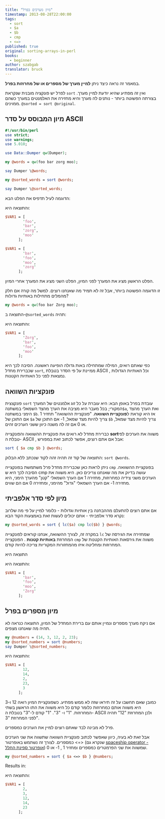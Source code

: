 ```yaml
---
title: "מיון מערכים בפרל"
timestamp: 2013-08-28T22:00:00
tags:
  - sort
  - $a
  - $b
  - cmp
  - <=>
published: true
original: sorting-arrays-in-perl
books:
  - beginner
author: szabgab
translator: bruck
---
```



במאמר זה נראה כיצד ניתן <b>למיין מערך של מספרים או של מחרוזות בפרל</b>.

לפרל יש פונקציה מובנית שנקראת  `sort` ואין זה מפתיע שהיא יודעת למיין מערך. בצורתה הפשוטה ביותר - נותנים לה מערך והיא מחזירה את האלמנטים במערך כשהם  ממוינים. `@sorted = sort @original`.


## מיון המבוסס על סדר ASCII

```perl
#!/usr/bin/perl
use strict;
use warnings;
use 5.010;

use Data::Dumper qw(Dumper);

my @words = qw(foo bar zorg moo);

say Dumper \@words;

my @sorted_words = sort @words;

say Dumper \@sorted_words;
```


הדוגמה לעיל תדפיס את הפלט הבא:

והתוצאה היא:

```perl
$VAR1 = [
        'foo',
        'bar',
        'zorg',
        'moo'
      ];

$VAR1 = [
        'bar',
        'foo',
        'moo',
        'zorg'
      ];
```

הפלט הראשון מציג את המערך לפני המיון, הפלט השני מציג את המערך אחרי המיון.


זו הדוגמה הפשוטה ביותר, אבל זה לא תמיד מה שאנחנו רוצים.
למשל מה קורה אם חלק מהמלים מתחילות באותיות גדולות?


```perl
my @words = qw(foo bar Zorg moo);
```

התוצאה ב-`@sorted_words` תהיה:

והתוצאה היא:

```perl
$VAR1 = [
        'Zorg',
        'bar',
        'foo',
        'moo'
      ];
```

כפי שאתם רואים, המילה שמתחילה באות גדולה הופיעה ראשונה.
הסיבה לכך היא שכברירת מחדל `sort`, ממיינת על פי הסדר בטבלת  ASCII ,
וכל האותיות הגדולות נמצאות לפני כל האותיות הקטנות.

## פונקציות השוואה

פונקצצית `sort` עובדת בפרל באופן הבא: היא עוברת על כל זוג אלמנטים של המערך המקורי; בכל מעבר היא מציבה את הערך מהצד השמאלי במשתנה`$a`,
ואת הערך מהצד הימני במשתנה `$b`. אז היא קוראת ל<b>פונקציית השוואה</b>.
"פונקציית ההשוואה" תחזיר 1 אם התוכן של `$a` צריך להיות מצד שמאל,  1- אם התוכן של 
`$b` צריך להיות מצד שמאל, או 0 אם זה לה משנה כיוון ששני הערכים זהים.

כברירת מחדל לא רואים את פונקציית ההשוואה והפונקצייה <b>sort</b>משווה את הערכים לפי טבלת ה- ASCII ,
אבל אם אתם רוצים, אפשר לכתוב זאת במפורש:

```perl
sort { $a cmp $b } @words;
```

התוצאה של קוד זה תהיה זהה לקוד שנכתב ללא הבלוק: `sort @words`.

ניתן לראות כאן שכברירת מחדל פרל משתמשת בפונקצייה `cmp` בפונקציית ההשוואה.
הסיבה לכך היא ש cmp עושה בדיוק את מה שאנחנו צריכים כאן. היא משווה את הערכים משני צידיה כמחרוזות, מחזירה 1 אם הערך השמאלי "קטן" מהערך הימני, היא מחזירה  1-  אם הערך השמאלי "גדול" מהימני, ומחזירה 0 אם הם שווים.

## מיון לפי סדר אלפביתי

אם אתם רוצים להתעלם מההבחנה בין אותיות וגדולות - כלומר למיין על פי מה שלרוב נקרא סדר אלפביתי - אתם יכולים לעשות זאת באמצעות הקוד הבא:

```perl
my @sorted_words = sort { lc($a) cmp lc($b) } @words;
```

במקרה זה, לצורך ההשוואה, אנחנו קוראים לפונקצייה `lc` שמחזירה את הגירסה של המחרוזת <b>באותיות קטנות</b> .
הפונקצייה `cmp` משווה את גירסאות האותיות הקטנות של המחרוזות ומחליטה איזו מהמחזורות המקוריות צריכה להיות קודם.

התוצאה היא

והתוצאה היא:

```perl
$VAR1 = [
        'bar',
        'foo',
        'moo',
        'Zorg'
      ];
```

## מיון מספרים בפרל

אם ניקח מערך מספרים ונמיין אותם עם ברירת המחדל של המיון, התוצאה כנראה לא תהיה מה שאנחנו מצפים.

```perl
my @numbers = (14, 3, 12, 2, 23);
my @sorted_numbers = sort @numbers;
say Dumper \@sorted_numbers;
```


והתוצאה היא:

```perl
$VAR1 = [
        12,
        14,
        2,
        23,
        3
      ];
```

כמובן שאם תחשבו על זה תיראו שזה לא ממש מפתיע. כשפונקציית המיון רואה 12 ו-3 היא משווה אותם כמחרוזות כלומר קודם כל היא משווה את התו הראשון בשתי המחרוזות. "1" ו- "3".
"1" קודם ל-"3" בטבלת ה- ASCII ולכן המחרוזת "12" תהיה לפני המחרוזת "3".

פרל לא מבינה לבד שאתם רוצים למיין את הערכים כמספרים.

אבל זאת לא בעיה, כיוון שאפשר לכתוב פונקציית השוואה שתשווה את שני הערכים כמספרים.
לצורך זה נשתמש באופרטור <lt><=></li>
(שנקרא גם [spaceship operator - אופרטור ספינת החלל](http://en.wikipedia.org/wiki/Spaceship_operator)) 
שמשווה את שני הפרמטרים כמספרים ומחזיר 1 , 1- או 0.

```perl
my @sorted_numbers = sort { $a <=> $b } @numbers;
```

Results in:

והתוצאה היא:

```perl
$VAR1 = [
        2,
        3,
        12,
        14,
        23
      ];
```


